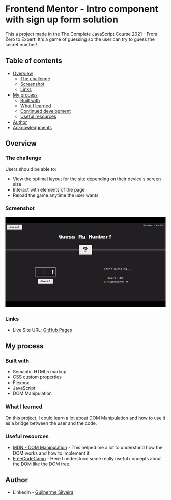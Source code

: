 # Frontend Mentor - Intro component with sign up form solution

This a project made in the The Complete JavaScript Course 2021 - From Zero to Expert! It's a game of guessing so the user can try to guess the secret number!

## Table of contents

- [Overview](#overview)
  - [The challenge](#the-challenge)
  - [Screenshot](#screenshot)
  - [Links](#links)
- [My process](#my-process)
  - [Built with](#built-with)
  - [What I learned](#what-i-learned)
  - [Continued development](#continued-development)
  - [Useful resources](#useful-resources)
- [Author](#author)
- [Acknowledgments](#acknowledgments)

## Overview

### The challenge

Users should be able to:

- View the optimal layout for the site depending on their device's screen size
- Interact with elements of the page
- Reload the game anytime the user wants

### Screenshot

![](/Guess-My-Number-Gif.gif)

### Links

- Live Site URL: [GitHub Pages](https://guisilveira.github.io/Guess-My-Number/)

## My process

### Built with

- Semantic HTML5 markup
- CSS custom properties
- Flexbox
- JavaScript
- DOM Manipulation

### What I learned

On this project, I could learn a lot about DOM Manipulation and how to use it as a bridge between the user and the code.

### Useful resources

- [MDN - DOM Manipulation](https://developer.mozilla.org/en-US/docs/Learn/JavaScript/Client-side_web_APIs/Manipulating_documents) - This helped me a lot to understand how the DOM works and how to implement it.
- [FreeCodeCamp](https://www.freecodecamp.org/news/how-to-manipulate-the-dom-beginners-guide/) - Here I understood some really useful concepts about the DOM like the DOM tree.

## Author

- LinkedIn - [Guilherme Silveira](https://www.linkedin.com/in/guilherme-silveira-coutinho/)
